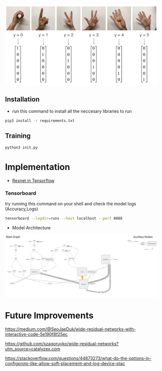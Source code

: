 
![image](SIGNS.png)

## Installation

- run this command to install all the neccesary libraries to run

```bash
pip3 install -r requirements.txt
```

## Training

```bash
python3 init.py
```

# Implementation

- [Resnet in Tensorflow](https://github.com/taki0112/ResNet-Tensorflow/blob/f395de3a53ddd8bb53828c79bd3c17e77d59858d/ResNet.py) 


### Tensorboard

try running this command on your shell and check the model logs (Accuracy,Logs)

```bash
tensorboard --logdir=runs --host localhost --port 8088
```

- Model Architecture

![model_arch](tf_resnet_model.png)

# Future Improvements

https://medium.com/@SeoJaeDuk/wide-residual-networks-with-interactive-code-5e190f8f25ec

https://github.com/szagoruyko/wide-residual-networks?utm_source=catalyzex.com

https://stackoverflow.com/questions/44873273/what-do-the-options-in-configproto-like-allow-soft-placement-and-log-device-plac
